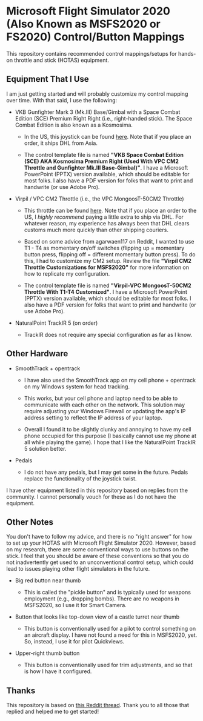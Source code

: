 # Microsoft Flight Simulator 2020 (Also Known as MSFS2020 or FS2020) Control/Button Mappings

This repository contains recommended control mappings/setups for hands-on throttle and stick (HOTAS) equipment.

## Equipment That I Use

I am just getting started and will probably customize my control mapping over time. With that said, I use the following:

+ VKB Gunfighter Mark 3 (Mk.III) Base/Gimbal with a Space Combat Edition (SCE) Premium Right Right (i.e., right-handed stick).
The Space Combat Edition is also known as a Kosmosima.

  + In the US, this joystick can be found [here](https://vkbcontrollers.com/?product=gunfighter-mk-ii-space-combat-edition).
  Note that if you place an order, it ships DHL from Asia.

  + The control template file is named **"VKB Space Combat Edition (SCE) AKA Kosmosima Premium Right (Used With VPC CM2 Throttle and Gunfighter Mk.III Base-Gimbal)"**.
  I have a Microsoft PowerPoint (PPTX) version available, which should be editable for most folks.
  I also have a PDF version for folks that want to print and handwrite (or use Adobe Pro).

+ Virpil / VPC CM2 Throttle (i.e., the VPC MongoosT-50CM2 Throttle)

  + This throttle can be found [here](https://virpil-controls.eu/vpc-mongoost-50cm2-throttle.html).
   Note that if you place an order to the US, I _highly recommend_ paying a little extra to ship via DHL.
   For whatever reason, my experience has always been that DHL clears customs much more quickly than other shipping couriers.

  + Based on some advice from agarwaen117 on Reddit, I wanted to use T1 - T4 as momentary on/off switches (flipping up = momentary button press, flipping off = different momentary button press).
  To do this, I had to customize my CM2 setup.
  Review the file **"Virpil CM2 Throttle Customizations for MSFS2020"** for more information on how to replicate my configuration.

  + The control template file is named **"Virpil-VPC MongoosT-50CM2 Throttle With T1-T4 Customized"**.
  I have a Microsoft PowerPoint (PPTX) version available, which should be editable for most folks.
  I also have a PDF version for folks that want to print and handwrite (or use Adobe Pro).

+ NaturalPoint TrackIR 5 (on order)
  + TrackIR does not require any special configuration as far as I know.

## Other Hardware

+ SmoothTrack + opentrack

  + I have also used the SmoothTrack app on my cell phone + opentrack on my Windows system for head tracking.

  + This works, but your cell phone and laptop need to be able to communicate with each other on the network.
  This solution may require adjusting your Windows Firewall or updating the app's IP address setting to reflect the IP address of your laptop.

  + Overall I found it to be slightly clunky and annoying to have my cell phone occupied for this purpose (I basically cannot use my phone at all while playing the game).
  I hope that I like the NaturalPoint TrackIR 5 solution better.

+ Pedals

  + I do not have any pedals, but I may get some in the future.
  Pedals replace the functionality of the joystick twist.

I have other equipment listed in this repository based on replies from the community.
I cannot personally vouch for these as I do not have the equipment.

## Other Notes

You don't have to follow my advice, and there is no "right answer" for how to set up your HOTAS with Microsoft Flight Simulator 2020.
However, based on my research, there are some conventional ways to use buttons on the stick.
I feel that you should be aware of these conventions so that you do not inadvertently get used to an unconventional control setup, which could lead to issues playing other flight simulators in the future.

+ Big red button near thumb

  + This is called the "pickle button" and is typically used for weapons employment (e.g., dropping bombs).
  There are no weapons in MSFS2020, so I use it for Smart Camera.

+ Button that looks like top-down view of a castle turret near thumb

  + This button is conventionally used for a pilot to control something on an aircraft display.
  I have not found a need for this in MSFS2020, yet.
  So, instead, I use it for pilot Quickviews.

+ Upper-right thumb button

  + This button is conventionally used for trim adjustments, and so that is how I have it configured.

## Thanks

This repository is based on [this Reddit thread](https://www.reddit.com/r/hotas/comments/iupbn1/control_mapping_for_vkb_stick_and_virpil_cm2/).
Thank you to all those that replied and helped me to get started!
